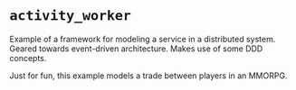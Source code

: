 # `activity_worker`

Example of a framework for modeling a service in a distributed system. Geared towards event-driven architecture. Makes use of some DDD concepts.

Just for fun, this example models a trade between players in an MMORPG.